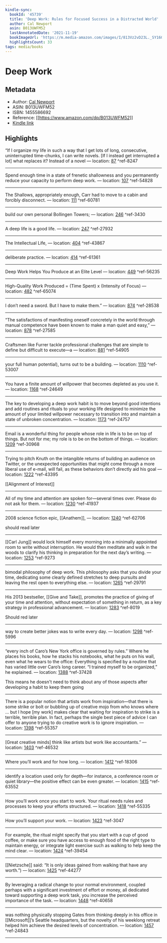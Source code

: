```yaml
---
kindle-sync:
  bookId: '45739'
  title: 'Deep Work: Rules for Focused Success in a Distracted World'
  author: Cal Newport
  asin: B013UWFM52
  lastAnnotatedDate: '2021-11-19'
  bookImageUrl: 'https://m.media-amazon.com/images/I/813Vz2vD23L._SY160.jpg'
  highlightsCount: 33
tags: media/books 
---
```

# Deep Work
## Metadata
* Author: [Cal Newport](https://www.amazon.com/Cal-Newport/e/B001IGNR0U/ref=dp_byline_cont_ebooks_1)
* ASIN: B013UWFM52
* ISBN: 1455586692
* Reference: [[https://www.amazon.com/dp/B013UWFM52]]
* [Kindle link](kindle://book?action=open&asin=B013UWFM52)

## Highlights
“If I organize my life in such a way that I get lots of long, consecutive, uninterrupted time-chunks, I can write novels. [If I instead get interrupted a lot] what replaces it? Instead of a novel — location: [87](kindle://book?action=open&asin=B013UWFM52&location=87) ^ref-8247

---
Spend enough time in a state of frenetic shallowness and you permanently reduce your capacity to perform deep work. — location: [107](kindle://book?action=open&asin=B013UWFM52&location=107) ^ref-54828

---
The Shallows, appropriately enough, Carr had to move to a cabin and forcibly disconnect. — location: [111](kindle://book?action=open&asin=B013UWFM52&location=111) ^ref-60781

---
build our own personal Bollingen Towers; — location: [246](kindle://book?action=open&asin=B013UWFM52&location=246) ^ref-3430

---
A deep life is a good life. — location: [247](kindle://book?action=open&asin=B013UWFM52&location=247) ^ref-27932

---
The Intellectual Life, — location: [404](kindle://book?action=open&asin=B013UWFM52&location=404) ^ref-43867

---
deliberate practice. — location: [414](kindle://book?action=open&asin=B013UWFM52&location=414) ^ref-61361

---
Deep Work Helps You Produce at an Elite Level — location: [449](kindle://book?action=open&asin=B013UWFM52&location=449) ^ref-56235

---
High-Quality Work Produced = (Time Spent) x (Intensity of Focus) — location: [482](kindle://book?action=open&asin=B013UWFM52&location=482) ^ref-65074

---
I don’t need a sword. But I have to make them.” — location: [874](kindle://book?action=open&asin=B013UWFM52&location=874) ^ref-28538

---
“The satisfactions of manifesting oneself concretely in the world through manual competence have been known to make a man quiet and easy,” — location: [878](kindle://book?action=open&asin=B013UWFM52&location=878) ^ref-27585

---
Craftsmen like Furrer tackle professional challenges that are simple to define but difficult to execute—a — location: [881](kindle://book?action=open&asin=B013UWFM52&location=881) ^ref-54905

---

your full human potential), turns out to be a building. — location: [1110](kindle://book?action=open&asin=B013UWFM52&location=1110) ^ref-53007

---

You have a finite amount of willpower that becomes depleted as you use it. — location: [1168](kindle://book?action=open&asin=B013UWFM52&location=1168) ^ref-24649

---
The key to developing a deep work habit is to move beyond good intentions and add routines and rituals to your working life designed to minimize the amount of your limited willpower necessary to transition into and maintain a state of unbroken concentration. — location: [1173](kindle://book?action=open&asin=B013UWFM52&location=1173) ^ref-24757

---
Email is a wonderful thing for people whose role in life is to be on top of things. But not for me; my role is to be on the bottom of things. — location: [1209](kindle://book?action=open&asin=B013UWFM52&location=1209) ^ref-30968

---
Trying to pitch Knuth on the intangible returns of building an audience on Twitter, or the unexpected opportunities that might come through a more liberal use of e-mail, will fail, as these behaviors don’t directly aid his goal — location: [1222](kindle://book?action=open&asin=B013UWFM52&location=1222) ^ref-43395

[[Alignment of Interest]]

---
All of my time and attention are spoken for—several times over. Please do not ask for them. — location: [1230](kindle://book?action=open&asin=B013UWFM52&location=1230) ^ref-41937

---
2008 science fiction epic, [[Anathem]], — location: [1240](kindle://book?action=open&asin=B013UWFM52&location=1240) ^ref-62706

should read later

---
[[Carl Jung]] would lock himself every morning into a minimally appointed room to write without interruption. He would then meditate and walk in the woods to clarify his thinking in preparation for the next day’s writing. — location: [1253](kindle://book?action=open&asin=B013UWFM52&location=1253) ^ref-9273

---
bimodal philosophy of deep work. This philosophy asks that you divide your time, dedicating some clearly defined stretches to deep pursuits and leaving the rest open to everything else. — location: [1265](kindle://book?action=open&asin=B013UWFM52&location=1265) ^ref-29791

---
His 2013 bestseller, [[Give and Take]], promotes the practice of giving of your time and attention, without expectation of something in return, as a key strategy in professional advancement. — location: [1283](kindle://book?action=open&asin=B013UWFM52&location=1283) ^ref-8019

Should red later 

---
way to create better jokes was to write every day. — location: [1298](kindle://book?action=open&asin=B013UWFM52&location=1298) ^ref-5996

---
“every inch of Caro’s New York office is governed by rules.” Where he places his books, how he stacks his notebooks, what he puts on his wall, even what he wears to the office: Everything is specified by a routine that has varied little over Caro’s long career. “I trained myself to be organized,” he explained. — location: [1388](kindle://book?action=open&asin=B013UWFM52&location=1388) ^ref-37428

This means he doesn't need to think about any of those aspects after developing a habit to keep them going

---
There is a popular notion that artists work from inspiration—that there is some strike or bolt or bubbling up of creative mojo from who knows where … but I hope [my work] makes clear that waiting for inspiration to strike is a terrible, terrible plan. In fact, perhaps the single best piece of advice I can offer to anyone trying to do creative work is to ignore inspiration. — location: [1398](kindle://book?action=open&asin=B013UWFM52&location=1398) ^ref-55357

---
[Great creative minds] think like artists but work like accountants.” — location: [1403](kindle://book?action=open&asin=B013UWFM52&location=1403) ^ref-46532

---
Where you’ll work and for how long. — location: [1412](kindle://book?action=open&asin=B013UWFM52&location=1412) ^ref-18306

---
identify a location used only for depth—for instance, a conference room or quiet library—the positive effect can be even greater. — location: [1415](kindle://book?action=open&asin=B013UWFM52&location=1415) ^ref-63552

---
How you’ll work once you start to work. Your ritual needs rules and processes to keep your efforts structured. — location: [1418](kindle://book?action=open&asin=B013UWFM52&location=1418) ^ref-55335

---
How you’ll support your work. — location: [1423](kindle://book?action=open&asin=B013UWFM52&location=1423) ^ref-3047

---
For example, the ritual might specify that you start with a cup of good coffee, or make sure you have access to enough food of the right type to maintain energy, or integrate light exercise such as walking to help keep the mind clear. — location: [1424](kindle://book?action=open&asin=B013UWFM52&location=1424) ^ref-39454

---
[[Nietzsche]] said: “It is only ideas gained from walking that have any worth.”) — location: [1425](kindle://book?action=open&asin=B013UWFM52&location=1425) ^ref-44277

---
By leveraging a radical change to your normal environment, coupled perhaps with a significant investment of effort or money, all dedicated toward supporting a deep work task, you increase the perceived importance of the task. — location: [1448](kindle://book?action=open&asin=B013UWFM52&location=1448) ^ref-40658

---
was nothing physically stopping Gates from thinking deeply in his office in [[Microsoft]]’s Seattle headquarters, but the novelty of his weeklong retreat helped him achieve the desired levels of concentration. — location: [1457](kindle://book?action=open&asin=B013UWFM52&location=1457) ^ref-24843

---
